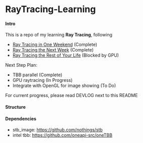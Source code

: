# RayTracing-Learning

#### Intro

This is a repo of my learning **Ray Tracing**, following 

- [Ray Tracing in One Weekend](https://github.com/petershirley/raytracinginoneweekend) (Complete)
- [Ray Tracing the Next Week](https://github.com/petershirley/raytracingthenextweek) (Complete)
- [Ray Tracing the Rest of Your Life](https://github.com/petershirley/raytracingtherestofyourlife) (Blocked by GPU)

Next Step Plan:

- TBB parallel (Complete)
- GPU raytracing (In Progress)
- Integrate with OpenGL for image showing (To Do)

For current progress, please read DEVLOG next to this README



#### Structure





#### Dependencies

- stb_image: https://github.com/nothings/stb
- intel tbb: https://github.com/oneapi-src/oneTBB

